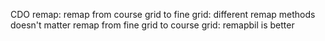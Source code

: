 CDO remap:
remap from course grid to fine grid: different remap methods doesn't matter
remap from fine grid to course grid: remapbil is better
